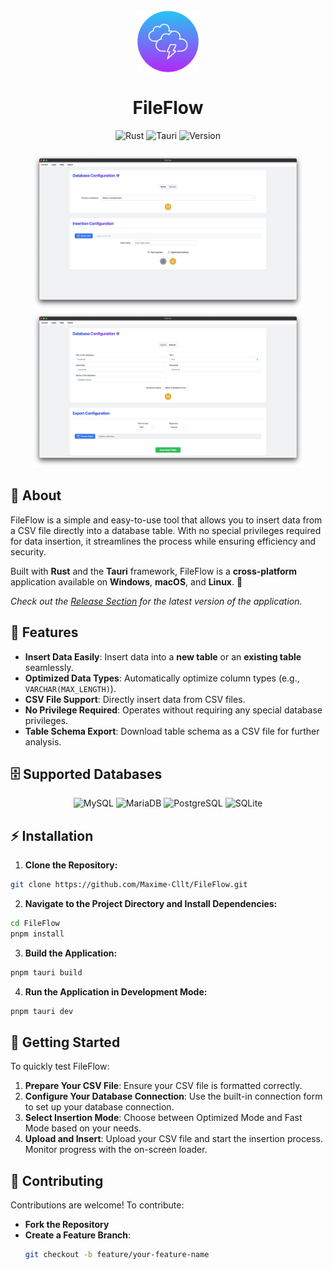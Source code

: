 <div align="center">
  <img src="/src-tauri/icons/icon.png" width="100px" height="100px" alt="FileFlow" align="center" />
  <h1>FileFlow</h1>
  <div align="center">
    <img src="https://img.shields.io/badge/Rust-dea584?style=for-the-badge&logo=rust&logoColor=white" alt="Rust" />
    <img src="https://img.shields.io/badge/Tauri-ffc130?style=for-the-badge&logo=tauri&logoColor=white" alt="Tauri" />
    <img src="https://img.shields.io/badge/Version-1.0.1-7073f6?style=for-the-badge" alt="Version" />
  </div>
</div>

<div align="center" style="margin-top: 20px">
  <img src="/assets/Insert.png" alt="FileFlow Insert Mode" height="250px" width="auto" />
  <img src="/assets/Download.png" alt="FileFlow Download Mode" height="250px" width="auto" />
</div>

## 📖 About

FileFlow is a simple and easy-to-use tool that allows you to insert data from a CSV file directly into a database table.
With no special privileges required for data insertion, it streamlines the process while ensuring efficiency and
security.

Built with **Rust** and the **Tauri** framework, FileFlow is a **cross-platform** application available on **Windows**,
**macOS**, and **Linux**. 🚀

_Check out the [Release Section](#release) for the latest version of the application._

## 🌟 Features

- **Insert Data Easily**: Insert data into a **new table** or an **existing table** seamlessly.
- **Optimized Data Types**: Automatically optimize column types (e.g., `VARCHAR(MAX_LENGTH)`).
- **CSV File Support**: Directly insert data from CSV files.
- **No Privilege Required**: Operates without requiring any special database privileges.
- **Table Schema Export**: Download table schema as a CSV file for further analysis.

## 🗄️ Supported Databases

<div align="center">
  <img src="https://img.shields.io/badge/MySQL-00758F?style=for-the-badge&logo=mysql&logoColor=white" alt="MySQL" />
  <img src="https://img.shields.io/badge/MariaDB-003545?style=for-the-badge&logo=mariadb&logoColor=white" alt="MariaDB" />
  <img src="https://img.shields.io/badge/PostgreSQL-336791?style=for-the-badge&logo=postgresql&logoColor=white" alt="PostgreSQL" />
  <img src="https://img.shields.io/badge/SQLite-003B57?style=for-the-badge&logo=sqlite&logoColor=white" alt="SQLite" />
</div>

## ⚡ Installation

1. **Clone the Repository:**

```bash
git clone https://github.com/Maxime-Cllt/FileFlow.git
```

2. **Navigate to the Project Directory and Install Dependencies:**

```bash
cd FileFlow
pnpm install
```

3. **Build the Application:**

```bash
pnpm tauri build
```

4. **Run the Application in Development Mode:**

```bash
pnpm tauri dev
```

## 🚀 Getting Started

To quickly test FileFlow:

1. **Prepare Your CSV File**: Ensure your CSV file is formatted correctly.
2. **Configure Your Database Connection**: Use the built-in connection form to set up your database connection.
3. **Select Insertion Mode**: Choose between Optimized Mode and Fast Mode based on your needs.
4. **Upload and Insert**: Upload your CSV file and start the insertion process. Monitor progress with the on-screen
   loader.

## 🤝 Contributing

Contributions are welcome! To contribute:

- **Fork the Repository**
- **Create a Feature Branch**:
  ```bash
  git checkout -b feature/your-feature-name
